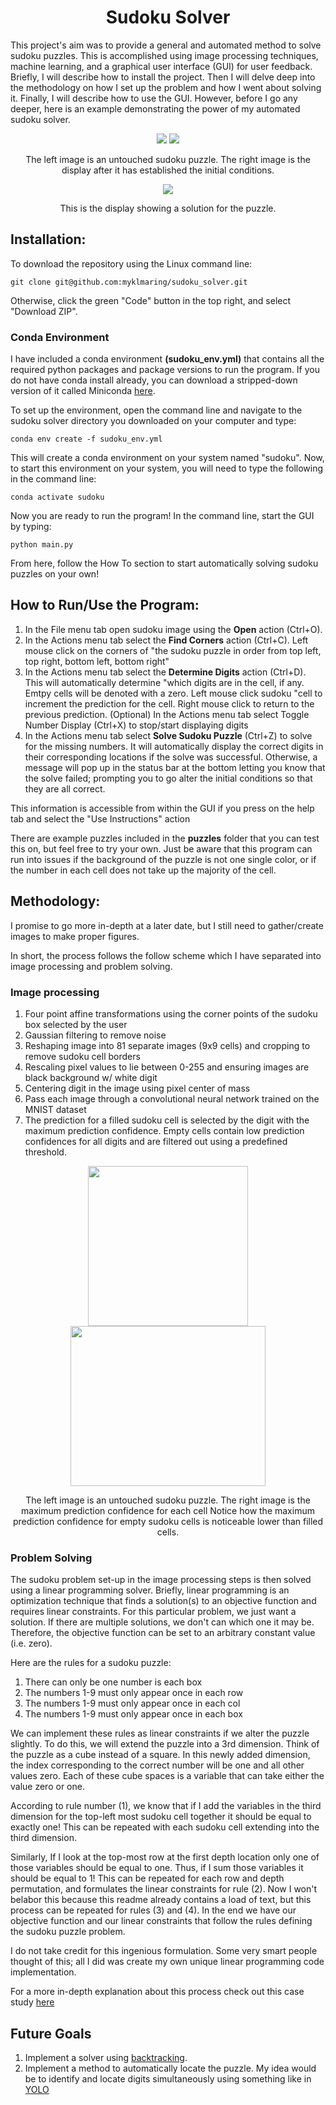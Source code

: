 <h1 style="text-align: center;">
Sudoku Solver
</h1>

This project's aim was to provide a general and automated method to solve sudoku puzzles. This is accomplished using
image processing techniques, machine learning, and a graphical user interface (GUI) for user feedback. Briefly, I will
describe how to install the project. Then I will delve deep into the methodology on how I set up the problem and how I
went about solving it. Finally, I will describe how to use the GUI. However, before I go any deeper, here is an example
demonstrating the power of my automated sudoku solver.


<div align="center">
<img src="figures/sudoku_1.png" />
<img src="figures/puzzle1_initial.png" />
<p align="center">
    The left image is an untouched sudoku puzzle. The right image is the display after it has established the initial conditions.
</p>
</div>

<div align="center">
<img src="figures/puzzle1_solved.png" />
<p align="center"> This is the display showing a solution for the puzzle. </p>
</div>

## Installation:

To download the repository using the Linux command line:

```commandline
git clone git@github.com:myklmaring/sudoku_solver.git
```

Otherwise, click the green "Code" button in the top right, and select "Download ZIP".

### Conda Environment

I have included a conda environment **(sudoku_env.yml)** that contains all the required python packages and package
versions to run the program. If you do not have conda install already, you can download a stripped-down version of it
called Miniconda [here](https://docs.conda.io/en/latest/miniconda.html).

To set up the environment, open the command line and navigate to the sudoku solver directory you downloaded on your
computer and type:

```commandline
conda env create -f sudoku_env.yml
```

This will create a conda environment on your system named "sudoku". Now, to start this environment on your system, you
will need to type the following in the command line:

```commandline
conda activate sudoku
```

Now you are ready to run the program! In the command line, start the GUI by typing:

```commandline
python main.py
```

From here, follow the How To section to start automatically solving sudoku puzzles on your own!

## How to Run/Use the Program:

1. In the File menu tab open sudoku image using the **Open** action (Ctrl+O).
2. In the Actions menu tab select the **Find Corners** action (Ctrl+C). Left mouse click on the corners of
   "the sudoku puzzle in order from top left, top right, bottom left, bottom right"
3. In the Actions menu tab select the **Determine Digits** action (Ctrl+D). This will automatically determine
   "which digits are in the cell, if any. Emtpy cells will be denoted with a zero. Left mouse click sudoku
   "cell to increment the prediction for the cell. Right mouse click to return to the previous prediction.
   (Optional) In the Actions menu tab select Toggle Number Display (Ctrl+X) to stop/start displaying digits
4. In the Actions menu tab select **Solve Sudoku Puzzle** (Ctrl+Z) to solve for the missing numbers. It will
   automatically display the correct digits in their corresponding locations if the solve was successful. Otherwise, a
   message will pop up in the status bar at the bottom letting you know that the solve failed; prompting you to go alter
   the initial conditions so that they are all correct.

This information is accessible from within the GUI if you press on the help tab and select the "Use Instructions" action

There are example puzzles included in the **puzzles** folder that you can test this on, but feel free to try your own.
Just be aware that this program can run into issues if the background of the puzzle is not one single color, or if the
number in each cell does not take up the majority of the cell.

## Methodology:

I promise to go more in-depth at a later date, but I still need to gather/create images to make proper figures.

In short, the process follows the follow scheme which I have separated into image processing and problem solving.

### Image processing

1. Four point affine transformations using the corner points of the sudoku box selected by the user
2. Gaussian filtering to remove noise
3. Reshaping image into 81 separate images (9x9 cells) and cropping to remove sudoku cell borders
4. Rescaling pixel values to lie between 0-255 and ensuring images are black background w/ white digit
5. Centering digit in the image using pixel center of mass
6. Pass each image through a convolutional neural network trained on the MNIST dataset
7. The prediction for a filled sudoku cell is selected by the digit with the maximum prediction confidence. Empty cells
   contain low prediction confidences for all digits and are filtered out using a predefined threshold.

<div align="center">
<img src="figures/sudoku_1.png" width="256" height="256"/>
<img src="figures/predConfidence.jpg" width="312" height="256"/>
<p align="center">
    The left image is an untouched sudoku puzzle. The right image is the maximum prediction confidence for each cell
    Notice how the maximum prediction confidence for empty sudoku cells is noticeable lower than filled cells.
</div>

### Problem Solving

The sudoku problem set-up in the image processing steps is then solved using a linear programming solver. Briefly,
linear programming is an optimization technique that finds a solution(s) to an objective function and requires linear
constraints. For this particular problem, we just want a solution. If there are multiple solutions, we don't can which
one it may be. Therefore, the objective function can be set to an arbitrary constant value (i.e. zero).

Here are the rules for a sudoku puzzle:

1. There can only be one number is each box
2. The numbers 1-9 must only appear once in each row
3. The numbers 1-9 must only appear once in each col
4. The numbers 1-9 must only appear once in each box

We can implement these rules as linear constraints if we alter the puzzle slightly. To do this, we will extend the
puzzle into a 3rd dimension. Think of the puzzle as a cube instead of a square. In this newly added dimension, the index
corresponding to the correct number will be one and all other values zero. Each of these cube spaces is a variable that
can take either the value zero or one.

According to rule number (1), we know that if I add the variables in the third dimension for the top-left most sudoku
cell together it should be equal to exactly one!  This can be repeated with each sudoku cell extending into the third
dimension.

Similarly, If I look at the top-most row at the first depth location only one of those variables should be equal to one.
Thus, if I sum those variables it should be equal to 1!  This can be repeated for each row and depth permutation, and
formulates the linear constraints for rule (2). Now I won't belabor this because this readme already contains a load of
text, but this process can be repeated for rules (3) and (4). In the end we have our objective function and our linear
constraints that follow the rules defining the sudoku puzzle problem.

I do not take credit for this ingenious formulation. Some very smart people thought of this; all I did was create my own
unique linear programming code implementation.

For a more in-depth explanation about this process check out this case
study [here](https://coin-or.github.io/pulp/CaseStudies/a_sudoku_problem.html)

## Future Goals

1) Implement a solver using [backtracking](https://en.wikipedia.org/wiki/Backtracking).
2) Implement a method to automatically locate the puzzle. My idea would be to identify and locate digits
   simultaneously using something like in [YOLO](https://arxiv.org/pdf/1506.02640.pdf)